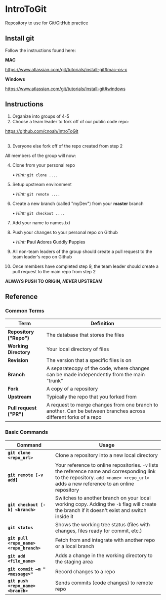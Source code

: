 # IntroToGit
Repository to use for Git/GitHub practice


## Install git

Follow the instructions found here:

**MAC**

https://www.atlassian.com/git/tutorials/install-git#mac-os-x​

**Windows**

https://www.atlassian.com/git/tutorials/install-git#windows


## Instructions

1. Organize into groups of 4-5
2. Choose a team leader to fork off of our public code repo:
	
https://github.com/cnoah/IntroToGit​	
​

3. Everyone else fork off of the repo created from step 2

All members of the group will now:

4. Clone from your personal repo

	• *Hint:* `git clone ....`

5. Setup upstream environment

	• *Hint:* `git remote ....`

6. Create a new branch (called "myDev") from your **master** branch

	• *Hint:* `git checkout ....`

7. Add your name to names.txt
8. Push your changes to your personal repo on Github
	
	• *Hint:* **P**aul **A**dores **C**uddly **P**uppies

9. All non-team leaders of the group should create a pull request to the team leader's repo on Github
10. Once members have completed step 9, the team leader should create a pull request to the main repo from step 2

**ALWAYS PUSH TO ORIGIN, _NEVER_ UPSTREAM**


## Reference
### Common Terms
| Term     | Definition |
|----------|------------|
| **Repository ("Repo")** | The database that stores the files | 
| **Working Directory** | Your local directory of files |
| **Revision** | The version that a specific files is on |
| **Branch** | A separatecopy of the code, where changes can be made independently from the main "trunk" |
| **Fork** | A copy of a repository | 
| **Upstream** | Typically the repo that you forked from |
| **Pull request ("PR")** | A request to merge changes from one branch to another. Can be between branches across different forks of a repo |


### Basic Commands
| Command      | Usage |
|--------------|-------|
| **`git clone <repo_url>`**| Clone a repository into a new local directory |
| **`git remote [-v add]`** | Your reference to online repositories. `-v` lists the reference name and corresponding link to the repository. `add <name> <repo_url>` adds a new reference to an online repository |
| **`git checkout [-b] <branch>`** | Switches to another branch on your local working copy. Adding the `-b` flag will create the branch if it doesn't exist and switch inside it |
| **`git status`** | Shows the working tree status (files with changes, files ready for commit, etc.) |
| **`git pull <repo_name> <repo_branch>`** | Fetch from and integrate with another repo or a local branch | 
| **`git add <file_name>`** | Adds a change in the working directory to the staging area |
| **`git commit –m "<message>"`** | Record changes to a repo |
| **`git push <repo_name> <branch>`** | Sends commits (code changes) to remote repo |

